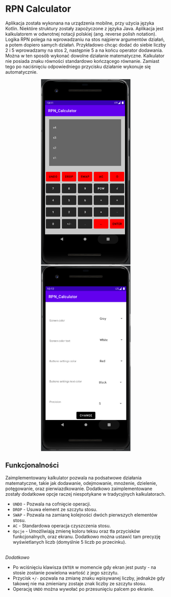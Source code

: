 # RPN Calculator
 
Aplikacja została wykonana na urządzenia mobilne, przy użycia języka Kotlin. Niektóre struktury zostały zapożyczone z języka Java. Aplikacja jest kalkulatorem w odwrotnej notacji polskiej (ang. reverse polish notation). Logika RPN polega na wprowadzaniu na stos najpierw argumentów działań, a potem dopiero samych działań. Przykładowo chcąc dodać do siebie liczby 2 i 5 wprowadzamy na stos 2, następnie 5 a na końcu operator dodawania. Można w ten sposób wykonać dowolne działanie matematyczne. Kalkulator nie posiada znaku równości standardowo kończącego równanie. Zamiast tego po naciśnięciu odpowiedniego przycisku działanie wykonuje się automatycznie.

<p align="center">
    <img src="photos/main_screen.png" width="280" height="580" alt="main_screen"/>
    <img src="photos/settings.png" width="280" height="580" alt="settings"/>
</p>

## Funkcjonalności
Zaimplementowany kalkulator pozwala na podsatwowe działania matematyczne, takie jak dodawanie, odejmowanie, mnożenie, dzielenie, potęgowanie, oraz pierwiazdkowanie. Dodatkowo zaimplementowane zostały dodatkowe opcje raczej niespotykane w tradycyjnych kalkulatorach. 

* `UNDO` - Pozwala na cofnięcie operacji.
* `DROP` - Usuwa element ze szczytu stosu.
* `SWAP` - Pozwala na zamianę kolejności dwóch pierwszych elementów stosu.
* `AC` - Standardowa operacja czyszczenia stosu.
* `Opcje` - Umożliwiają zmienę koloru teksu oraz tła przycisków funkcjonalnych, oraz ekranu. Dodatkowo można ustawić tam precyzję wyświetlanych liczb (domyślnie 5 liczb po przecinku).

<br/>
<i>Dodatkowo</i>

* Po wciśnięciu klawisza `ENTER` w momencie gdy ekran jest pusty - na stosie zostanie powielona wartość z jego szczytu.
* Przycisk `+/-` pozwala na zmianę znaku wpisywanej liczby, jednakże gdy takowej nie ma zmieniany zostaje znak liczby ze szczytu stosu.
* Operację `UNDO` można wywołać po przesunięciu palcem po ekranie.